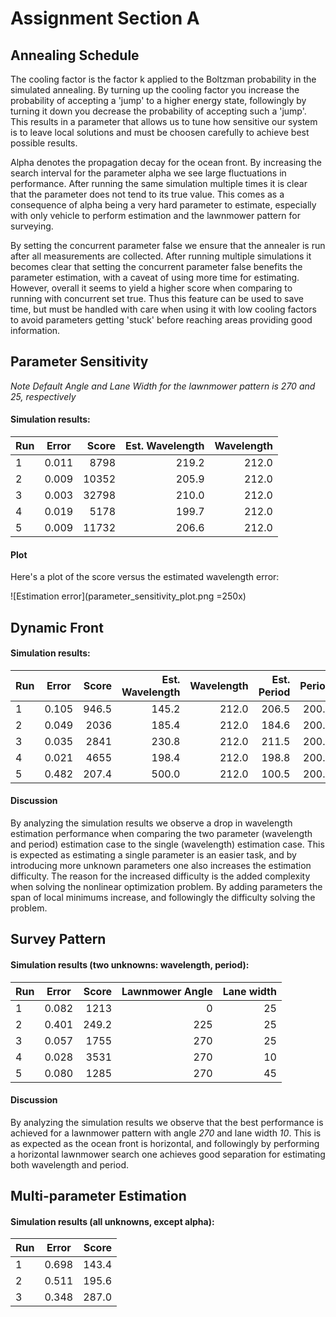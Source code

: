 Assignment Section A
====================

## Annealing Schedule
The cooling factor is the factor k applied to the Boltzman probability in the simulated annealing. By turning up the cooling factor you increase the probability of accepting a 'jump' to a higher energy state, followingly by turning it down you decrease the probability of accepting such a 'jump'. This results in a parameter that allows us to tune how sensitive our system is to leave local solutions and must be choosen carefully to achieve best possible results.

Alpha denotes the propagation decay for the ocean front. By increasing the search interval for the parameter alpha we see large fluctuations in performance. After running the same simulation multiple times it is clear that the parameter does not tend to its true value. This comes as a consequence of alpha being a very hard parameter to estimate, especially with only vehicle to perform estimation and the lawnmower pattern for surveying. 

By setting the concurrent parameter false we ensure that the annealer is run after all measurements are collected. After running multiple simulations it becomes clear that setting the concurrent parameter false benefits the parameter estimation, with a caveat of using more time for estimating. However, overall it seems to yield a higher score when comparing to running with concurrent set true. Thus this feature can be used to save time, but must be handled with care when using it with low cooling factors to avoid parameters getting 'stuck' before reaching areas providing good information.

## Parameter Sensitivity

*Note Default Angle and Lane Width for the lawnmower pattern is 270 and 25, respectively*

#### Simulation results:

| Run | Error  | Score | Est. Wavelength | Wavelength |
| --- |:------:| -----:| ---------------:| ----------:|
| 1   | 0.011  | 8798  | 219.2           | 212.0      | 
| 2   | 0.009  | 10352 | 205.9           | 212.0      | 
| 3   | 0.003  | 32798 | 210.0           | 212.0      | 
| 4   | 0.019  | 5178  | 199.7           | 212.0      | 
| 5   | 0.009  | 11732 | 206.6           | 212.0      | 

#### Plot
Here's a plot of the score versus the estimated wavelength error:

![Estimation error](parameter_sensitivity_plot.png =250x)

## Dynamic Front

#### Simulation results:

| Run | Error  | Score | Est. Wavelength | Wavelength | Est. Period | Period |
| --- |:------:| -----:| ---------------:| ----------:| -----------:| ------:|
| 1   | 0.105  | 946.5 | 145.2           | 212.0      | 206.5       | 200.0  |
| 2   | 0.049  | 2036  | 185.4           | 212.0      | 184.6       | 200.0  |
| 3   | 0.035  | 2841  | 230.8           | 212.0      | 211.5       | 200.0  |
| 4   | 0.021  | 4655  | 198.4           | 212.0      | 198.8       | 200.0  |
| 5   | 0.482  | 207.4 | 500.0           | 212.0      | 100.5       | 200.0  |

#### Discussion
By analyzing the simulation results we observe a drop in wavelength estimation performance when comparing the two parameter (wavelength and period) estimation case to the single (wavelength) estimation case. This is expected as estimating a single parameter is an easier task, and by introducing more unknown parameters one also increases the estimation difficulty. The reason for the increased difficulty is the added complexity when solving the nonlinear optimization problem. By adding parameters the span of local minimums increase, and followingly the difficulty solving the problem.  

## Survey Pattern

#### Simulation results (two unknowns: wavelength, period):

| Run | Error  | Score | Lawnmower Angle | Lane width |
| --- |:------:| -----:| ---------------:| ----------:|
| 1   | 0.082  | 1213  | 0               | 25         | 
| 2   | 0.401  | 249.2 | 225             | 25         | 
| 3   | 0.057  | 1755  | 270             | 25         | 
| 4   | 0.028  | 3531  | 270             | 10         | 
| 5   | 0.080  | 1285  | 270             | 45         | 

#### Discussion
By analyzing the simulation results we observe that the best performance is achieved for a lawnmower pattern with angle *270* and lane width *10*. This is as expected as the ocean front is horizontal, and followingly by performing a horizontal lawnmower search one achieves good separation for estimating both wavelength and period. 


## Multi-parameter Estimation

#### Simulation results (all unknowns, except alpha):


| Run | Error  | Score | 
| --- |:------:| -----:| 
| 1   | 0.698  | 143.4 | 
| 2   | 0.511  | 195.6 | 
| 3   | 0.348  | 287.0 | 
